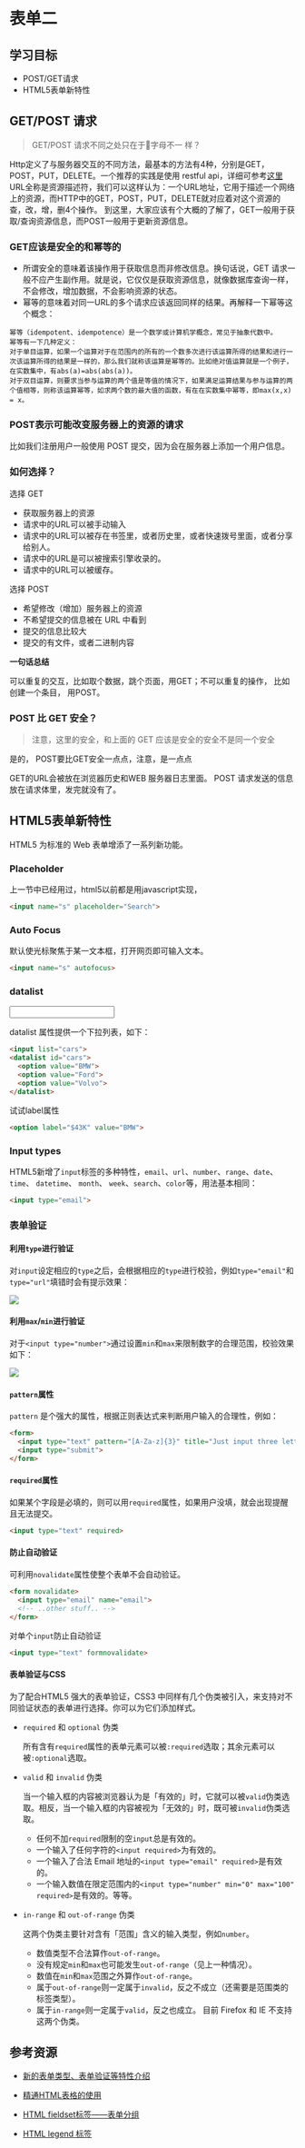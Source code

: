 # 表单二

## 学习目标

* POST/GET请求
* HTML5表单新特性

## GET/POST 请求

> GET/POST 请求不同之处只在于字母不一 样？

Http定义了与服务器交互的不同方法，最基本的方法有4种，分别是GET，POST，PUT，DELETE。一个推荐的实践是使用 restful api，详细可参考[这里](http://www.ruanyifeng.com/blog/2014/05/restful_api.html)
URL全称是资源描述符，我们可以这样认为：一个URL地址，它用于描述一个网络上的资源，而HTTP中的GET，POST，PUT，DELETE就对应着对这个资源的查，改，增，删4个操作。
到这里，大家应该有个大概的了解了，GET一般用于获取/查询资源信息，而POST一般用于更新资源信息。

### GET应该是安全的和幂等的

- 所谓安全的意味着该操作用于获取信息而非修改信息。换句话说，GET 请求一般不应产生副作用。就是说，它仅仅是获取资源信息，就像数据库查询一样，不会修改，增加数据，不会影响资源的状态。
- 幂等的意味着对同一URL的多个请求应该返回同样的结果。再解释一下幂等这个概念：
```
幂等（idempotent、idempotence）是一个数学或计算机学概念，常见于抽象代数中。
幂等有一下几种定义：
对于单目运算，如果一个运算对于在范围内的所有的一个数多次进行该运算所得的结果和进行一次该运算所得的结果是一样的，那么我们就称该运算是幂等的。比如绝对值运算就是一个例子，在实数集中，有abs(a)=abs(abs(a))。
对于双目运算，则要求当参与运算的两个值是等值的情况下，如果满足运算结果与参与运算的两个值相等，则称该运算幂等，如求两个数的最大值的函数，有在在实数集中幂等，即max(x,x) = x。
```

### POST表示可能改变服务器上的资源的请求

比如我们注册用户一般使用 POST 提交，因为会在服务器上添加一个用户信息。


### 如何选择？

选择 GET

- 获取服务器上的资源
- 请求中的URL可以被手动输入
- 请求中的URL可以被存在书签里，或者历史里，或者快速拨号里面，或者分享给别人。
- 请求中的URL是可以被搜索引擎收录的。
- 请求中的URL可以被缓存。

选择 POST

- 希望修改（增加）服务器上的资源
- 不希望提交的信息被在 URL 中看到
- 提交的信息比较大
- 提交的有文件，或者二进制内容



**一句话总结**

可以重复的交互，比如取个数据，跳个页面，用GET；不可以重复的操作， 比如创建一个条目， 用POST。

### POST 比 GET 安全？

> 注意，这里的安全，和上面的 GET 应该是安全的安全不是同一个安全

是的， POST要比GET安全一点点，注意，是一点点

GET的URL会被放在浏览器历史和WEB 服务器日志里面。
POST 请求发送的信息放在请求体里，发完就没有了。

## HTML5表单新特性

HTML5 为标准的 Web 表单增添了一系列新功能。

### Placeholder

上一节中已经用过，html5以前都是用javascript实现，
```html
<input name="s" placeholder="Search">
```

### Auto Focus

默认使光标聚焦于某一文本框，打开网页即可输入文本。

```html
<input name="s" autofocus>
```

### datalist

<input list="cars">
<datalist id="cars">
  <option value="BMW">
  <option value="Ford">
  <option value="Volvo">
</datalist>

datalist 属性提供一个下拉列表，如下：

```html
<input list="cars">
<datalist id="cars">
  <option value="BMW">
  <option value="Ford">
  <option value="Volvo">
</datalist>
```
试试label属性

```html
<option label="$43K" value="BMW">
```

### Input types

HTML5新增了`input`标签的多种特性，`email`、`url`、`number`、`range`、`date`、 `time`、 `datetime`、 `month`、 `week`、`search`、`color`等，用法基本相同：

```html
<input type="email">
```

### 表单验证

#### 利用`type`进行验证

对`input`设定相应的`type`之后，会根据相应的`type`进行校验，例如`type="email"`和`type="url"`填错时会有提示效果：

![](./images/type-validation.png)

#### 利用`max`/`min`进行验证

对于`<input type="number">`通过设置`min`和`max`来限制数字的合理范围，校验效果如下：

![](./images/number-validation.png)

#### `pattern`属性

`pattern` 是个强大的属性，根据正则表达式来判断用户输入的合理性，例如：

```html
<form>
  <input type="text" pattern="[A-Za-z]{3}" title="Just input three letters">
  <input type="submit">
</form>
```

#### `required`属性

如果某个字段是必填的，则可以用`required`属性，如果用户没填，就会出现提醒且无法提交。

```html
<input type="text" required>
```

#### 防止自动验证

可利用`novalidate`属性使整个表单不会自动验证。

```html
<form novalidate>
  <input type="email" name="email">
  <!-- ..other stuff.. -->
</form>
```

对单个`input`防止自动验证

```html
<input type="text" formnovalidate>
```

#### 表单验证与CSS

为了配合HTML5 强大的表单验证，CSS3 中同样有几个伪类被引入，来支持对不同验证状态的表单进行选择。你可以为它们添加样式。

* `required` 和 `optional` 伪类

  所有含有`required`属性的表单元素可以被`:required`选取；其余元素可以被`:optional`选取。

* `valid` 和 `invalid` 伪类

  当一个输入框的内容被浏览器认为是「有效的」时，它就可以被`valid`伪类选取。相反，当一个输入框的内容被视为「无效的」时，既可被`invalid`伪类选取。
    
  * 任何不加`required`限制的空`input`总是有效的。
  * 一个输入了任何字符的`<input required>`为有效的。
  * 一个输入了合法 Email 地址的`<input type="email" required>`是有效的。
  * 一个输入数值在限定范围内的`<input type="number" min="0" max="100" required>`是有效的。等等。

* `in-range` 和 `out-of-range` 伪类

  这两个伪类主要针对含有「范围」含义的输入类型，例如`number`。
    
  * 数值类型不合法算作`out-of-range`。
  * 没有规定`min`和`max`也可能发生`out-of-range`（见上一种情况）。
  * 数值在`min`和`max`范围之外算作`out-of-range`。
  * 属于`out-of-range`则一定属于`invalid`，反之不成立（还需要是范围类的标签类型）。
  * 属于`in-range`则一定属于`valid`，反之也成立。
  目前 Firefox 和 IE 不支持这两个伪类。

## 参考资源

* [新的表单类型、表单验证等特性介绍](https://www.renfei.org/blog/html5-introduction-4-form-types-and-validation.html)

* [精通HTML表格的使用](http://www.ruanyifeng.com/blog/2009/05/html_table_mastering.html)
* [HTML fieldset标签——表单分组](http://www.dreamdu.com/xhtml/tag_fieldset/)

* [HTML legend 标签](http://www.dreamdu.com/xhtml/tag_legend/)